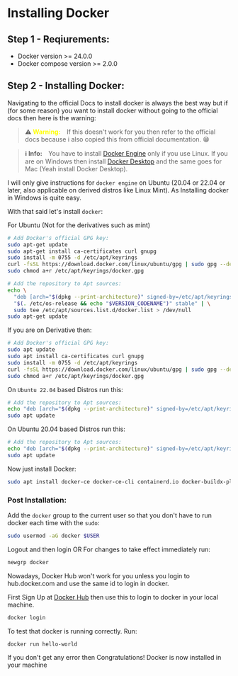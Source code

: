 # Installing Docker

## Step 1 - Reqiurements:
- Docker version >= 24.0.0
- Docker compose version >= 2.0.0

## Step 2 - Installing Docker:
Navigating to the official Docs to install docker is always the best way but if (for some reason) you want to install docker without going to the official docs then here is the warning:
> **⚠️ <span style="color: yellow">Warning:</span>**&emsp;If this doesn't work for you then refer to the official docs because i also copied this from official documentation. 😁 

> **ℹ️ Info:**&emsp;You have to install [Docker Engine](https://docs.docker.com/engine/install/) only if you use Linux. If you are on Windows then install [Docker Desktop](https://docs.docker.com/desktop/install/windows-install/) and the same goes for Mac (Yeah install Docker Desktop).

I will only give instructions for `docker engine` on Ubuntu (20.04 or 22.04 or later, also applicable on derived distros like Linux Mint). As Installing docker in Windows is quite easy.


With that said let's install `docker`:

For Ubuntu (Not for the derivatives such as mint)

```bash
# Add Docker's official GPG key:
sudo apt-get update
sudo apt-get install ca-certificates curl gnupg
sudo install -m 0755 -d /etc/apt/keyrings
curl -fsSL https://download.docker.com/linux/ubuntu/gpg | sudo gpg --dearmor -o /etc/apt/keyrings/docker.gpg
sudo chmod a+r /etc/apt/keyrings/docker.gpg

# Add the repository to Apt sources:
echo \
  "deb [arch="$(dpkg --print-architecture)" signed-by=/etc/apt/keyrings/docker.gpg] https://download.docker.com/linux/ubuntu \
  "$(. /etc/os-release && echo "$VERSION_CODENAME")" stable" | \
  sudo tee /etc/apt/sources.list.d/docker.list > /dev/null
sudo apt-get update
```

If you are on Derivative then:
```bash
# Add Docker's official GPG key:
sudo apt update
sudo apt install ca-certificates curl gnupg
sudo install -m 0755 -d /etc/apt/keyrings
curl -fsSL https://download.docker.com/linux/ubuntu/gpg | sudo gpg --dearmor -o /etc/apt/keyrings/docker.gpg
sudo chmod a+r /etc/apt/keyrings/docker.gpg
```
On `Ubuntu 22.04` based Distros run this:
```bash
# Add the repository to Apt sources:
echo "deb [arch="$(dpkg --print-architecture)" signed-by=/etc/apt/keyrings/docker.gpg] https://download.docker.com/linux/ubuntu jammy stable" | sudo tee /etc/apt/sources.list.d/docker.list > /dev/null
sudo apt update
```

On Ubuntu 20.04 based Distros run this:
```bash
# Add the repository to Apt sources:
echo "deb [arch="$(dpkg --print-architecture)" signed-by=/etc/apt/keyrings/docker.gpg] https://download.docker.com/linux/ubuntu focal stable" | sudo tee /etc/apt/sources.list.d/docker.list > /dev/null
sudo apt update
```


Now just install Docker:
```bash
sudo apt install docker-ce docker-ce-cli containerd.io docker-buildx-plugin docker-compose-plugin
```

### Post Installation:
Add the `docker` group to the current user so that you don't have to run docker each time with the `sudo`:
```bash
sudo usermod -aG docker $USER
```
Logout and then login OR For changes to take effect immediately run:
```bash
newgrp docker
```
Nowadays, Docker Hub won't work for you unless you login to hub.docker.com and use the same id to login in docker.

First Sign Up at [Docker Hub](https://hub.docker.com) then use this to login to docker in your local machine.
```bash
docker login
```
To test that docker is running correctly. Run:
```bash
docker run hello-world
```
If you don't get any error then Congratulations! Docker is now installed in your machine